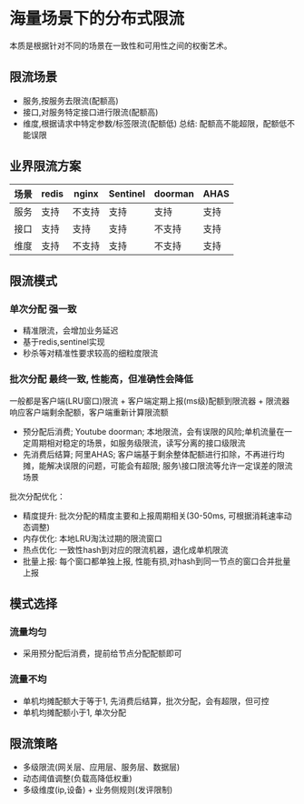 # 海量场景下的分布式限流

本质是根据针对不同的场景在一致性和可用性之间的权衡艺术。

## 限流场景
- 服务,按服务去限流(配额高)
- 接口,对服务特定接口进行限流(配额高)
- 维度,根据请求中特定参数/标签限流(配额低)
总结:
配额高不能超限，配额低不能误限

## 业界限流方案

| 场景 | redis | nginx | Sentinel | doorman | AHAS |
|----|-------|-------|----------|---------|----------|
| 服务 | 支持    | 不支持   | 支持       | 支持      | 支持       |
| 接口 | 支持    | 支持    | 支持       | 不支持     | 支持       |
| 维度 | 支持    | 不支持   | 支持       | 不支持     | 支持       |


## 限流模式
### 单次分配 强一致
- 精准限流，会增加业务延迟
- 基于redis,sentinel实现
- 秒杀等对精准性要求较高的细粒度限流

### 批次分配  最终一致, 性能高，但准确性会降低
一般都是客户端(LRU窗口)限流 + 客户端定期上报(ms级)配额到限流器 + 限流器响应客户端剩余配额，客户端重新计算限流额
- 预分配后消费; Youtube doorman; 本地限流，会有误限的风险;单机流量在一定周期相对稳定的场景，如服务级限流，读写分离的接口级限流
- 先消费后结算; 阿里AHAS; 客户端基于剩余整体配额进行扣除，不再进行均摊，能解决误限的问题，可能会有超限; 服务\接口限流等允许一定误差的限流场景

批次分配优化：
- 精度提升: 批次分配的精度主要和上报周期相关(30-50ms, 可根据消耗速率动态调整)
- 内存优化: 本地LRU淘汰过期的限流窗口
- 热点优化: 一致性hash到对应的限流机器，退化成单机限流
- 批量上报: 每个窗口都单独上报, 性能有损,对hash到同一节点的窗口合并批量上报


## 模式选择
### 流量均匀
- 采用预分配后消费，提前给节点分配配额即可
### 流量不均
- 单机均摊配额大于等于1, 先消费后结算，批次分配，会有超限，但可控
- 单机均摊配额小于1, 单次分配


## 限流策略
- 多级限流(网关层、应用层、服务层、数据层)
- 动态阈值调整(负载高降低权重)
- 多级维度(ip,设备) + 业务侧规则(发评限制)
